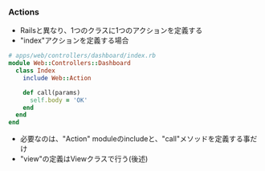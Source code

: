 ### Actions

* Railsと異なり、1つのクラスに1つのアクションを定義する
* "index"アクションを定義する場合

```ruby
# apps/web/controllers/dashboard/index.rb
module Web::Controllers::Dashboard
  class Index
    include Web::Action

    def call(params)
      self.body = 'OK'
    end
  end
end
```

* 必要なのは、"Action" moduleのincludeと、"call"メソッドを定義する事だけ
* "view"の定義はViewクラスで行う(後述)
